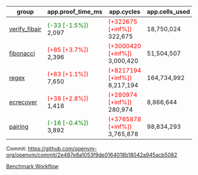 | group | app.proof_time_ms | app.cycles | app.cells_used | leaf.proof_time_ms | leaf.cycles | leaf.cells_used |
| -- | -- | -- | -- | -- | -- | -- |
| [verify_fibair](https://github.com/openvm-org/openvm/blob/benchmark-results/benchmarks-pr/1982/verify_fibair-2e487e8a1053f9de0164018b18042a945acb5082.md) |<span style='color: green'>(-33 [-1.5%])</span> 2,097 | <span style='color: red'>(+322675 [+inf%])</span> 322,675 |  18,750,024 |- | - | - |
| [fibonacci](https://github.com/openvm-org/openvm/blob/benchmark-results/benchmarks-pr/1982/fibonacci-2e487e8a1053f9de0164018b18042a945acb5082.md) |<span style='color: red'>(+85 [+3.7%])</span> 2,396 | <span style='color: red'>(+3000420 [+inf%])</span> 3,000,420 |  51,504,507 |- | - | - |
| [regex](https://github.com/openvm-org/openvm/blob/benchmark-results/benchmarks-pr/1982/regex-2e487e8a1053f9de0164018b18042a945acb5082.md) |<span style='color: red'>(+83 [+1.1%])</span> 7,650 | <span style='color: red'>(+8217194 [+inf%])</span> 8,217,194 |  164,734,992 |- | - | - |
| [ecrecover](https://github.com/openvm-org/openvm/blob/benchmark-results/benchmarks-pr/1982/ecrecover-2e487e8a1053f9de0164018b18042a945acb5082.md) |<span style='color: red'>(+38 [+2.8%])</span> 1,418 | <span style='color: red'>(+280974 [+inf%])</span> 280,974 |  8,866,644 |- | - | - |
| [pairing](https://github.com/openvm-org/openvm/blob/benchmark-results/benchmarks-pr/1982/pairing-2e487e8a1053f9de0164018b18042a945acb5082.md) |<span style='color: green'>(-16 [-0.4%])</span> 3,892 | <span style='color: red'>(+3765878 [+inf%])</span> 3,765,878 |  98,834,293 |- | - | - |


Commit: https://github.com/openvm-org/openvm/commit/2e487e8a1053f9de0164018b18042a945acb5082

[Benchmark Workflow](https://github.com/openvm-org/openvm/actions/runs/17013218427)
